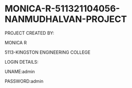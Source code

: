 # MONICA-R-511321104056-NANMUDHALVAN-PROJECT

PROJECT CREATED BY:


MONICA R 


5113-KINGSTON ENGINEERING COLLEGE

LOGIN DETAILS:


UNAME:admin 


PASSWORD:admin
